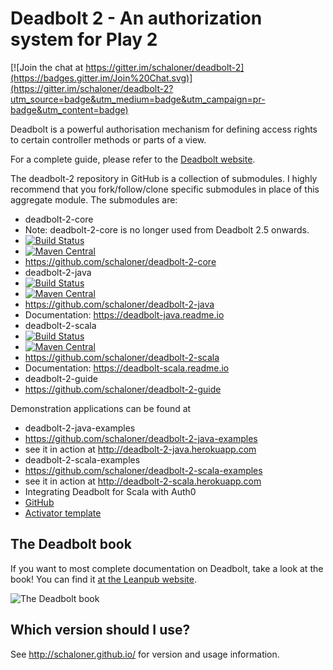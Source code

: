 # Deadbolt 2 - An authorization system for Play 2 #

[![Join the chat at https://gitter.im/schaloner/deadbolt-2](https://badges.gitter.im/Join%20Chat.svg)](https://gitter.im/schaloner/deadbolt-2?utm_source=badge&utm_medium=badge&utm_campaign=pr-badge&utm_content=badge)

Deadbolt is a powerful authorisation mechanism for defining access rights to certain controller methods or parts of a view.

For a complete guide, please refer to the [Deadbolt website](http://deadbolt.ws).

The deadbolt-2 repository in GitHub is a collection of submodules.  I highly recommend that you fork/follow/clone specific submodules in place of this aggregate module.  The submodules are:

* deadbolt-2-core 
 * Note: deadbolt-2-core is no longer used from Deadbolt 2.5 onwards.
 * [![Build Status](https://api.travis-ci.org/schaloner/deadbolt-2-core.svg?branch=2.4.x)](https://travis-ci.org/schaloner/deadbolt-2-core)
 * [![Maven Central](https://maven-badges.herokuapp.com/maven-central/be.objectify/deadbolt-core_2.11/badge.svg)](https://maven-badges.herokuapp.com/maven-central/be.objectify/deadbolt-core_2.11)
 * <https://github.com/schaloner/deadbolt-2-core>
* deadbolt-2-java
 * [![Build Status](https://travis-ci.org/schaloner/deadbolt-2-java.svg)](https://travis-ci.org/schaloner/deadbolt-2-java)
 * [![Maven Central](https://maven-badges.herokuapp.com/maven-central/be.objectify/deadbolt-java_2.11/badge.svg)](https://maven-badges.herokuapp.com/maven-central/be.objectify/deadbolt-java_2.11)
 * <https://github.com/schaloner/deadbolt-2-java>
 * Documentation: https://deadbolt-java.readme.io
* deadbolt-2-scala
 * [![Build Status](https://travis-ci.org/schaloner/deadbolt-2-scala.svg)](https://travis-ci.org/schaloner/deadbolt-2-scala)
 * [![Maven Central](https://maven-badges.herokuapp.com/maven-central/be.objectify/deadbolt-scala_2.11/badge.svg)](https://maven-badges.herokuapp.com/maven-central/be.objectify/deadbolt-scala_2.11)
 * <https://github.com/schaloner/deadbolt-2-scala>
 * Documentation: https://deadbolt-scala.readme.io
* deadbolt-2-guide
 * <https://github.com/schaloner/deadbolt-2-guide>

Demonstration applications can be found at
 
* deadbolt-2-java-examples
 *  <https://github.com/schaloner/deadbolt-2-java-examples>
 * see it in action at <http://deadbolt-2-java.herokuapp.com>
* deadbolt-2-scala-examples
 * <https://github.com/schaloner/deadbolt-2-scala-examples>
 * see it in action at <http://deadbolt-2-scala.herokuapp.com>
* Integrating Deadbolt for Scala with Auth0
 * [GitHub](https://github.com/schaloner/deadbolt-auth0-scala)
 * [Activator template](http://www.lightbend.com/activator/template/play-with-deadbolt-and-auth0)


## The Deadbolt book
If you want to most complete documentation on Deadbolt, take a look at the book!  You can find it [at the Leanpub website](https://leanpub.com/deadbolt-2).

![The Deadbolt book](/images/book-cover.jpg)

## Which version should I use? ##
See <http://schaloner.github.io/> for version and usage information.
